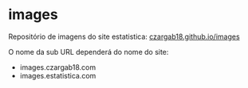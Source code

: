 # images
Repositório de imagens do site estatistica: [czargab18.github.io/images](https://czargab18.github.io/images/home)

O nome da sub URL dependerá do nome do site:
  - images.czargab18.com
  - images.estatistica.com

